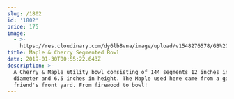 ```yaml
---
slug: /1802
id: '1802'
price: 175
image:
  - >-
    https://res.cloudinary.com/dy6lb8vna/image/upload/v1548276578/GB%20Bowlworks%20Gallery/DSC_1966a.jpg
title: Maple & Cherry Segmented Bowl
date: 2019-01-30T00:55:22.643Z
description: >-
  A Cherry & Maple utility bowl consisting of 144 segments 12 inches in max
  diameter and 6.5 inches in height. The Maple used here came from a good
  friend's front yard. From firewood to bowl!
---
```


